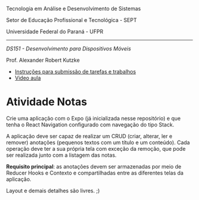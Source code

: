 Tecnologia em Análise e Desenvolvimento de Sistemas

Setor de Educação Profissional e Tecnológica - SEPT

Universidade Federal do Paraná - UFPR

---

*DS151 - Desenvolvimento para Dispositivos Móveis*

Prof. Alexander Robert Kutzke

* [Instruções para submissão de tarefas e trabalhos](https://gitlab.tadsufpr.net.br/ds122-alexkutzke/material/blob/master/instrucoes_submissao_tarefas_e_trabalhos.md)
* [Video aula](https://www.youtube.com/watch?v=d6ZTnQNhoCo)

# Atividade Notas

Crie uma aplicação com o Expo (já inicializada nesse repositório) e que tenha o React Navigation configurado com navegação do tipo Stack.

A aplicação deve ser capaz de realizar um CRUD (criar, alterar, ler e remover) anotações (pequenos textos com um título e um conteúdo). 
Cada operação deve ter a sua própria tela com exceção da remoção, que pode ser realizada junto com a listagem das notas.

**Requisito principal**: as anotações devem ser armazenadas por meio de Reducer Hooks e Contexto e compartilhadas entre as diferentes telas da aplicação.

Layout e demais detalhes são livres. ;)

